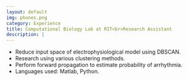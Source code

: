 ```yaml
---
layout: default
img: phones.png
category: Experience
title: Computational Biology Lab at RIT<br>Research Assistant
description: |
---
```

* Reduce input space of electrophysiological model using DBSCAN. 
* Research using various clustering methods. 
* Perform forward propagation to estimate probability of arrhythmia. 
* Languages used: Matlab, Python.